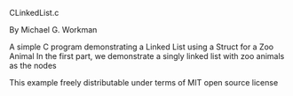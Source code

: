 CLinkedList.c

By Michael G. Workman

A simple C program demonstrating a Linked List using a Struct for a Zoo Animal
In the first part, we demonstrate a singly linked list with zoo animals as the nodes

This example freely distributable under terms of MIT open source license
